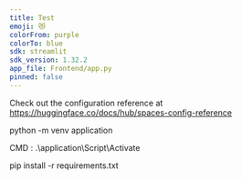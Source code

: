 ```yaml
---
title: Test
emoji: 😻
colorFrom: purple
colorTo: blue
sdk: streamlit
sdk_version: 1.32.2
app_file: Frontend/app.py
pinned: false
---
```


Check out the configuration reference at https://huggingface.co/docs/hub/spaces-config-reference

python -m venv application

CMD : .\application\Script\Activate

pip install -r requirements.txt

